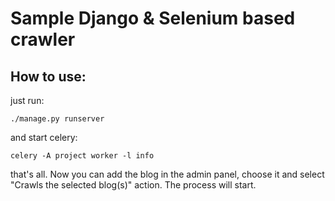 Sample Django & Selenium  based crawler
=======================================

How to use:
----------

just run:
```
./manage.py runserver
```
and start celery:
```
celery -A project worker -l info
```

that's all. Now you can add the blog in the admin panel,
choose it and select "Crawls the selected blog(s)" action.
The process will start.